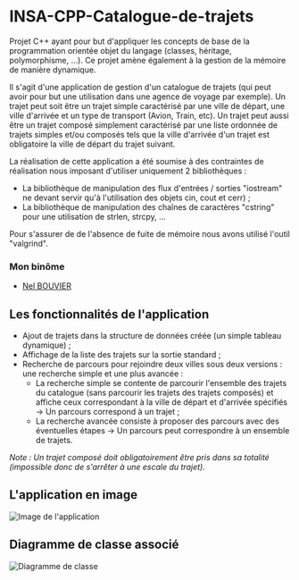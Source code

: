 # INSA-CPP-Catalogue-de-trajets
Projet C++ ayant pour but d'appliquer les concepts de base de la programmation orientée objet du langage (classes, héritage, polymorphisme, ...). Ce projet amène également à la gestion de la mémoire de manière dynamique.

Il s'agit d'une application de gestion d'un catalogue de trajets (qui peut avoir pour but une utilisation dans une agence de voyage par exemple). Un trajet peut soit être un trajet simple caractérisé par une ville de départ, une ville d'arrivée et un type de transport (Avion, Train, etc). Un trajet peut aussi être un trajet composé simplement caractérisé par une liste ordonnée de trajets simples et/ou composés tels que la ville d'arrivée d'un trajet est obligatoire la ville de départ du trajet suivant.

La réalisation de cette application a été soumise à des contraintes de réalisation nous imposant d'utiliser uniquement 2 bibliothèques :
- La bibliothèque de manipulation des flux d'entrées / sorties "iostream" ne devant servir qu'à l'utilisation des objets cin, cout et cerr) ;
- La bibliothèque de manipulation des chaînes de caractères "cstring" pour une utilisation de strlen, strcpy, ...

Pour s'assurer de de l'absence de fuite de mémoire nous avons utilisé l'outil "valgrind".

### Mon binôme
- [Nel BOUVIER](https://github.com/nbouvier)

## Les fonctionnalités de l'application
- Ajout de trajets dans la structure de données créée (un simple tableau dynamique) ;
- Affichage de la liste des trajets sur la sortie standard ;
- Recherche de parcours pour rejoindre deux villes sous deux versions : une recherche simple et une plus avancée :
  - La recherche simple se contente de parcourir l'ensemble des trajets du catalogue (sans parcourir les trajets des trajets composés) et affiche ceux correspondant à la ville de départ et d'arrivée spécifiés -> Un parcours correspond à un trajet ;
  - La recherche avancée consiste à proposer des parcours avec des éventuelles étapes -> Un parcours peut correspondre à un ensemble de trajets.
  
*Note : Un trajet composé doit obligatoirement être pris dans sa totalité (impossible donc de s'arrêter à une escale du trajet).*

## L'application en image
![Image de l'application](https://imgur.com/E5eRTeX.png)

## Diagramme de classe associé
![Diagramme de classe](https://imgur.com/vjrbHkQ.png)

